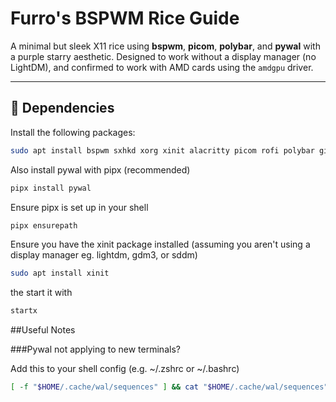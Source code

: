 # Furro's BSPWM Rice Guide

A minimal but sleek X11 rice using **bspwm**, **picom**, **polybar**, and **pywal** with a purple starry aesthetic. Designed to work without a display manager (no LightDM), and confirmed to work with AMD cards using the `amdgpu` driver.

---

## 🔧 Dependencies

Install the following packages:

```bash
sudo apt install bspwm sxhkd xorg xinit alacritty picom rofi polybar git curl unzip
```

Also install pywal with pipx (recommended)
```bash
pipx install pywal
```
Ensure pipx is set up in your shell
```bash
pipx ensurepath
```
Ensure you have the xinit package installed (assuming you aren't using a display manager eg. lightdm, gdm3, or sddm)

```bash
sudo apt install xinit
```
the start it with
```bash
startx
```

##Useful Notes

###Pywal not applying to new terminals?

Add this to your shell config (e.g. ~/.zshrc or ~/.bashrc)
```bash
[ -f "$HOME/.cache/wal/sequences" ] && cat "$HOME/.cache/wal/sequences"
```
